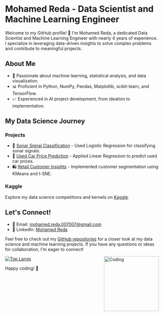 # Mohamed Reda - Data Scientist and Machine Learning Engineer

Welcome to my GitHub profile! 👋 I'm Mohamed Reda, a dedicated Data Scientist and Machine Learning Engineer with nearly 4 years of experience. I specialize in leveraging data-driven insights to solve complex problems and contribute to meaningful projects.

## About Me

- 🤖 Passionate about machine learning, statistical analysis, and data visualization.
- 📊 Proficient in Python, NumPy, Pandas, Matplotlib, scikit-learn, and TensorFlow.
- 📈 Experienced in AI project development, from ideation to implementation.

## My Data Science Journey

### Projects

- 📑 [Sonar Signal Classification](https://github.com/mohamed-reda/sonar-signal-classification) - Used Logistic Regression for classifying sonar signals.
- 🚗 [Used Car Price Prediction](https://github.com/mohamed-reda/used-car-price-prediction) - Applied Linear Regression to predict used car prices.
- 🛍️ [Retail Customer Insights](https://github.com/mohamed-reda/retail-customer-insights) - Implemented customer segmentation using KMeans and t-SNE.

### Kaggle

Explore my data science competitions and kernels on [Kaggle](https://www.kaggle.com/mohamedandreda).

## Let's Connect!

- 📧 Email: [mohamed.reda.007007@gmail.com](mailto:mohamed.reda.007007@gmail.com)
- 💼 LinkedIn: [Mohamed Reda](https://www.linkedin.com/in/mohamed-r-870271bb/)

Feel free to check out my [GitHub repositories](https://github.com/mohamed-reda?tab=repositories) for a closer look at my data science and machine learning projects. If you have any questions or ideas for collaboration, I'm eager to connect!


<img align="right" alt="Coding" width="180" src="https://i.pinimg.com/originals/06/60/ef/0660efe82fa3da42ed56eef013171835.gif">


[![Top Langs](https://github-readme-stats.vercel.app/api/top-langs/?username=mohamed-reda&layout=compact)](https://github.com/strikoder/github-readme-stats)


Happy coding! 🚀
